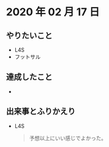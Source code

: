 # 2020 年 02 月 17 日

## やりたいこと

- L4S
- フットサル

## 達成したこと

-

## 出来事とふりかえり

- L4S
  > 予想以上にいい感じでよかった。
